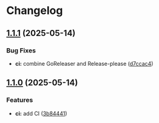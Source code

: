 # Changelog

## [1.1.1](https://github.com/buraito-kun/minecraft-curseforge-mods-downloader/compare/v1.1.0...v1.1.1) (2025-05-14)


### Bug Fixes

* **ci:** combine GoReleaser and Release-please ([d7ccac4](https://github.com/buraito-kun/minecraft-curseforge-mods-downloader/commit/d7ccac4dd56837ba2e014b36ed740e4bf017186e))

## [1.1.0](https://github.com/buraito-kun/minecraft-curseforge-mods-downloader/compare/v1.0.0...v1.1.0) (2025-05-14)


### Features

* **ci:** add CI ([3b84441](https://github.com/buraito-kun/minecraft-curseforge-mods-downloader/commit/3b844417186650ec12c2bba44c5ede590418ecce))
